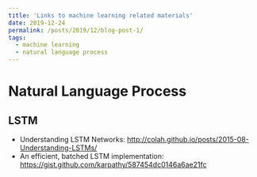 ```yaml
---
title: 'Links to machine learning related materials'
date: 2019-12-24
permalink: /posts/2019/12/blog-post-1/
tags:
  - machine learning
  - natural language process
---
```


Natural Language Process
======

LSTM
------
* Understanding LSTM Networks: http://colah.github.io/posts/2015-08-Understanding-LSTMs/
* An efficient, batched LSTM implementation: https://gist.github.com/karpathy/587454dc0146a6ae21fc
